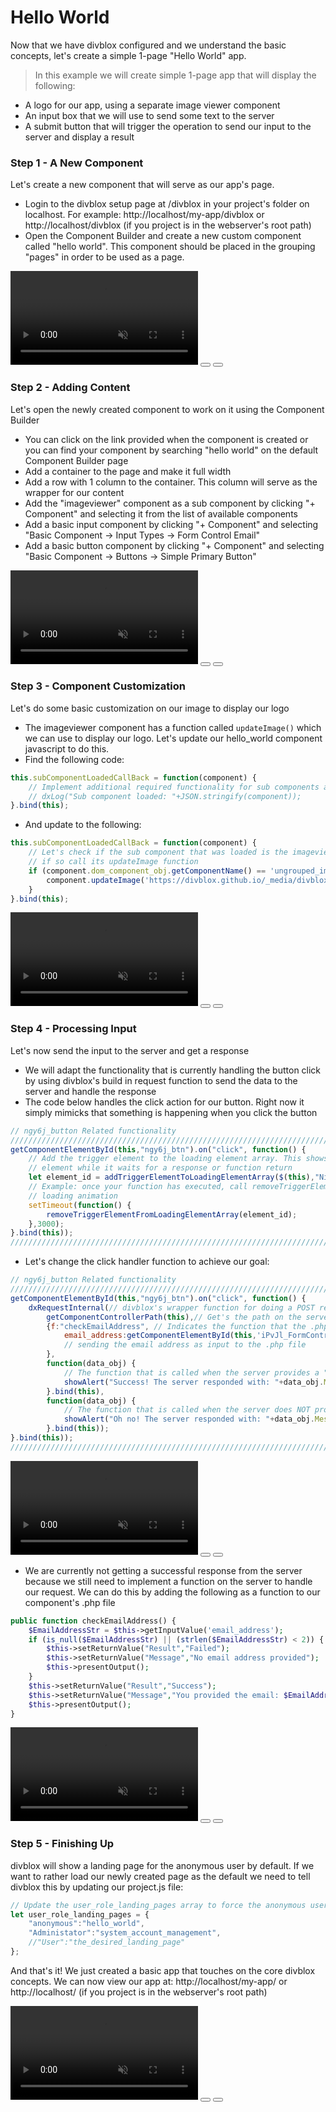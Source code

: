 # Hello World
Now that we have divblox configured and we understand the basic concepts, let's create a simple 1-page "Hello World" app.

>In this example we will create simple 1-page app that will display the following:

- A logo for our app, using a separate image viewer component
- An input box that we will use to send some text to the server
- A submit button that will trigger the operation to send our input to the server and display a result

### Step 1 - A New Component
Let's create a new component that will serve as our app's page.
- Login to the divblox setup page at /divblox in your project's folder on localhost. 
For example: http://localhost/my-app/divblox or http://localhost/divblox (if you project is in the webserver's root path)
- Open the Component Builder and create a new custom component called "hello world". This component should be placed in the grouping "pages" in order to be used as a page.

<video id="HelloWorldStep1" muted="" playsinline="" preload="auto" autoplay>
  <source src="_videos/Hello-World-Step-1.mp4" type="video/mp4">
  Video is not supported
</video>
<button onclick="replayVideo('HelloWorldStep1')" type="button" class="video-control-button">
<i class="fa fa-repeat"></i>
</button>
<button onclick="fullScreenVideo('HelloWorldStep1')" type="button" class="video-control-button">
<i class="fa fa-expand"></i>
</button>

### Step 2 - Adding Content
Let's open the newly created component to work on it using the Component Builder
- You can click on the link provided when the component is created or you can find your component by searching "hello world" on the default Component Builder page
- Add a container to the page and make it full width
- Add a row with 1 column to the container. This column will serve as the wrapper for our content
- Add the "imageviewer" component as a sub component by clicking "+ Component" and selecting it from the list of available components
- Add a basic input component by clicking "+ Component" and selecting "Basic Component -> Input Types -> Form Control Email"
- Add a basic button component by clicking "+ Component" and selecting "Basic Component -> Buttons -> Simple Primary Button"

<video id="HelloWorldStep2" muted="" playsinline="" preload="auto" autoplay>
  <source src="_videos/Hello-World-Step-2.mp4" type="video/mp4">
  Video is not supported
</video>
<button onclick="replayVideo('HelloWorldStep2')" type="button" class="video-control-button">
<i class="fa fa-repeat"></i>
</button>
<button onclick="fullScreenVideo('HelloWorldStep2')" type="button" class="video-control-button">
<i class="fa fa-expand"></i>
</button>

### Step 3 - Component Customization
Let's do some basic customization on our image to display our logo
- The imageviewer component has a function called `updateImage()` which we can use to display our logo. Let's update our hello_world component javascript to do this.
- Find the following code:

```javascript
this.subComponentLoadedCallBack = function(component) {
    // Implement additional required functionality for sub components after load here
    // dxLog("Sub component loaded: "+JSON.stringify(component));
}.bind(this);
```

- And update to the following:

```javascript
this.subComponentLoadedCallBack = function(component) {
	// Let's check if the sub component that was loaded is the imageviewer and, 
	// if so call its updateImage function
    if (component.dom_component_obj.getComponentName() == 'ungrouped_imageviewer') {
    	component.updateImage('https://divblox.github.io/_media/divblox-logo-1.png');
    }
}.bind(this);
```

<video id="HelloWorldStep3" muted="" playsinline="" preload="auto" autoplay>
  <source src="_videos/Hello-World-Step-3.mp4" type="video/mp4">
  Video is not supported
</video>
<button onclick="replayVideo('HelloWorldStep3')" type="button" class="video-control-button">
<i class="fa fa-repeat"></i>
</button>
<button onclick="fullScreenVideo('HelloWorldStep3')" type="button" class="video-control-button">
<i class="fa fa-expand"></i>
</button>

### Step 4 - Processing Input
Let's now send the input to the server and get a response
- We will adapt the functionality that is currently handling the button click by 
using divblox's build in request function to send the data to the server and handle the response
- The code below handles the click action for our button. 
Right now it simply mimicks that something is happening when you click the button

```javascript
// ngy6j_button Related functionality
////////////////////////////////////////////////////////////////////////////////////////////////////////////////
getComponentElementById(this,"ngy6j_btn").on("click", function() {
    // Add the trigger element to the loading element array. This shows a loading animation on the trigger
    // element while it waits for a response or function return
    let element_id = addTriggerElementToLoadingElementArray($(this),"Nice Loading text");
    // Example: once your function has executed, call removeTriggerElementFromLoadingElementArray to remove
    // loading animation
    setTimeout(function() {
        removeTriggerElementFromLoadingElementArray(element_id);
    },3000);
}.bind(this));
//////////////////////////////////////////////////////////////////////////////////////////////////////////////// 
```

- Let's change the click handler function to achieve our goal:

```javascript
// ngy6j_button Related functionality
////////////////////////////////////////////////////////////////////////////////////////////////////////////////
getComponentElementById(this,"ngy6j_btn").on("click", function() {
    dxRequestInternal(// divblox's wrapper function for doing a POST request to the server
        getComponentControllerPath(this),// Get's the path on the server where this component's .php file resides
        {f:"checkEmailAddress", // Indicates the function that the .php file should execute
            email_address:getComponentElementById(this,'iPvJl_FormControlInput').val() // We are also
            // sending the email address as input to the .php file
        },
        function(data_obj) {
            // The function that is called when the server provides a "Success" response
            showAlert("Success! The server responded with: "+data_obj.Message,"success","OK",false);
        }.bind(this),
        function(data_obj) {
            // The function that is called when the server does NOT provide a "Success" response
            showAlert("Oh no! The server responded with: "+data_obj.Message,"error","OK",false);
        }.bind(this));
}.bind(this));
//////////////////////////////////////////////////////////////////////////////////////////////////////////////// 
```

<video id="HelloWorldStep4" muted="" playsinline="" preload="auto" autoplay>
  <source src="_videos/Hello-World-Step-4.mp4" type="video/mp4">
  Video is not supported
</video>
<button onclick="replayVideo('HelloWorldStep4')" type="button" class="video-control-button">
<i class="fa fa-repeat"></i>
</button>
<button onclick="fullScreenVideo('HelloWorldStep4')" type="button" class="video-control-button">
<i class="fa fa-expand"></i>
</button>

- We are currently not getting a successful response from the server because we still need to implement a function on the server to handle our request. 
We can do this by adding the following as a function to our component's .php file

```php
public function checkEmailAddress() {
    $EmailAddressStr = $this->getInputValue('email_address');
    if (is_null($EmailAddressStr) || (strlen($EmailAddressStr) < 2)) {
        $this->setReturnValue("Result","Failed");
        $this->setReturnValue("Message","No email address provided");
        $this->presentOutput();
    }
    $this->setReturnValue("Result","Success");
    $this->setReturnValue("Message","You provided the email: $EmailAddressStr");
    $this->presentOutput();
}
```

<video id="HelloWorldStep5" muted="" playsinline="" preload="auto" autoplay>
  <source src="_videos/Hello-World-Step-5.mp4" type="video/mp4">
  Video is not supported
</video>
<button onclick="replayVideo('HelloWorldStep5')" type="button" class="video-control-button">
<i class="fa fa-repeat"></i>
</button>
<button onclick="fullScreenVideo('HelloWorldStep5')" type="button" class="video-control-button">
<i class="fa fa-expand"></i>
</button>

### Step 5 - Finishing Up
divblox will show a landing page for the anonymous user by default. If we want to rather load our newly created page as
the default we need to tell divblox this by updating our project.js file:
```javascript
// Update the user_role_landing_pages array to force the anonymous user to load our new page:
let user_role_landing_pages = {
	"anonymous":"hello_world",
	"Administator":"system_account_management",
	//"User":"the_desired_landing_page"
};
```

And that's it! We just created a basic app that touches on the core divblox concepts. We can now view our app at:
http://localhost/my-app/ or http://localhost/ (if you project is in the webserver's root path)

<video id="HelloWorldStep6" muted="" playsinline="" preload="auto" autoplay>
  <source src="_videos/Hello-World-Step-6.mp4" type="video/mp4">
  Video is not supported
</video>
<button onclick="replayVideo('HelloWorldStep6')" type="button" class="video-control-button">
<i class="fa fa-repeat"></i>
</button>
<button onclick="fullScreenVideo('HelloWorldStep6')" type="button" class="video-control-button">
<i class="fa fa-expand"></i>
</button>
